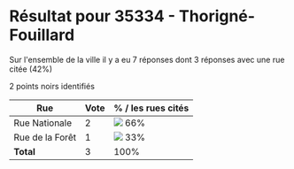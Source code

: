 # Résultat pour 35334 - Thorigné-Fouillard

Sur l'ensemble de la ville il y a eu 7 réponses dont 3 réponses avec une rue citée (42%)

2 points noirs identifiés

| Rue | Vote | % / les rues cités|
|-----|------|-------------------|
| Rue Nationale | 2 | <img src="../../img/bar_66.gif" />&nbsp;66%|
| Rue de la Forêt | 1 | <img src="../../img/bar_33.gif" />&nbsp;33%|
| **Total** | 3 | 100%|
